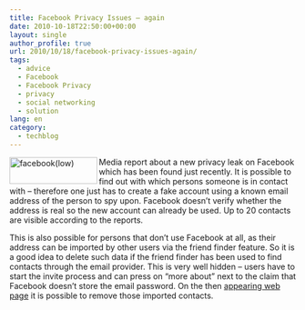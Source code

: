 ```yaml
---
title: Facebook Privacy Issues – again
date: 2010-10-18T22:50:00+00:00
layout: single
author_profile: true
url: 2010/10/18/facebook-privacy-issues-again/
tags:
  - advice
  - Facebook
  - Facebook Privacy
  - privacy
  - social networking
  - solution
lang: en
category: 
  - techblog
---
```

[<img title="facebook(low)" border="0" alt="facebook(low)" align="left" src="http://lh4.ggpht.com/_vaUVXcmC3OI/TLzIDUwCb1I/AAAAAAAACuc/mVUA_l9tg6o/facebook%28low%29_thumb.jpg?imgmax=800" width="154" height="47" />](http://lh5.ggpht.com/_vaUVXcmC3OI/TLzIBWRPOUI/AAAAAAAACuY/Vk1RXCCWGfE/s1600-h/facebook%28low%29%5B2%5D.jpg)Media report about a new privacy leak on Facebook which has been found just recently. It is possible to find out with which persons someone is in contact with – therefore one just has to create a fake account using a known email address of the person to spy upon. Facebook doesn’t verify whether the address is real so the new account can already be used. Up to 20 contacts are visible according to the reports.

This is also possible for persons that don’t use Facebook at all, as their address can be imported by other users via the friend finder feature. So it is a good idea to delete such data if the friend finder has been used to find contacts through the email provider. This is very well hidden – users have to start the invite process and can press on “more about” next to the claim that Facebook doesn’t store the email password. On the then [appearing web page](http://www.facebook.com/contact_importer/remove_uploads.php) it is possible to remove those imported contacts.
